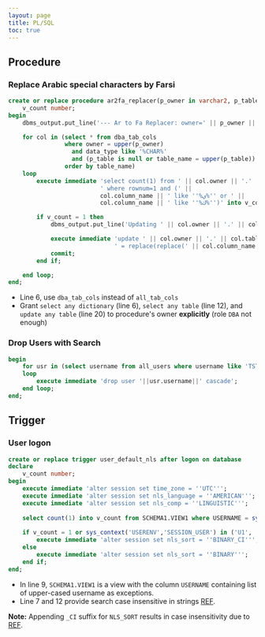 ```yaml
---
layout: page
title: PL/SQL
toc: true
---
```


## Procedure

### Replace Arabic special characters by Farsi

```sql
create or replace procedure ar2fa_replacer(p_owner in varchar2, p_table in varchar2 default null) is
    v_count number;
begin
    dbms_output.put_line('--- Ar to Fa Replacer: owner=' || p_owner || ', table=' || p_table);

    for col in (select * from dba_tab_cols
                where owner = upper(p_owner)
                  and data_type like '%CHAR%'
                  and (p_table is null or table_name = upper(p_table))
                order by table_name)
    loop
        execute immediate 'select count(1) from ' || col.owner || '.' || col.table_name ||
                          ' where rownum=1 and (' ||
                          col.column_name || ' like ''%ي%'' or ' ||
                          col.column_name || ' like ''%ك%'')' into v_count;

        if v_count = 1 then
            dbms_output.put_line('Updating ' || col.owner || '.' || col.table_name || ' - ' || col.column_name);

            execute immediate 'update ' || col.owner || '.' || col.table_name || ' set ' || col.column_name ||
                              ' = replace(replace(' || col.column_name || ', ''ي'', ''ی''), ''ك'', ''ک'')';
            commit;
        end if;

    end loop;
end;
```
- Line 6, use `dba_tab_cols` instead of `all_tab_cols`
- Grant `select any dictionary` (line 6), `select any table` (line 12), and `update any table` (line 20) to procedure's owner **explicitly** (role `DBA` not enough)

### Drop Users with Search

```sql
begin
    for usr in (select username from all_users where username like 'TST%')
    loop
        execute immediate 'drop user '||usr.username||' cascade';
    end loop;
end;
```

## Trigger

### User logon

```sql
create or replace trigger user_default_nls after logon on database
declare
    v_count number;
begin
    execute immediate 'alter session set time_zone = ''UTC''';
    execute immediate 'alter session set nls_language = ''AMERICAN''';
    execute immediate 'alter session set nls_comp = ''LINGUISTIC''';
    
    select count(1) into v_count from SCHEMA1.VIEW1 where USERNAME = sys_context('USERENV','SESSION_USER');
    
    if v_count = 1 or sys_context('USERENV','SESSION_USER') in ('U1', 'U2') then
        execute immediate 'alter session set nls_sort = ''BINARY_CI''';
    else
        execute immediate 'alter session set nls_sort = ''BINARY''';
    end if;
end;
```
- In line 9, `SCHEMA1.VIEW1` is a view with the column `USERNAME` containing list of upper-cased username as exceptions.
- Line 7 and 12 provide search case insensitive in strings [REF](https://stackoverflow.com/questions/5391069/case-insensitive-searching-in-oracle).

**Note:** Appending `_CI` suffix for `NLS_SORT` results in case insensitivity due to [REF](https://oracle-base.com/articles/12c/column-level-collation-and-case-insensitive-database-12cr2).
